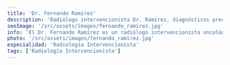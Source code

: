 ```yaml
---
title: 'Dr. Fernando Ramírez'
description: 'Radiólogo intervencionista Dr. Ramírez, diagnósticos precisos y tratamientos mínimamente invasivos en clínica de corta estancia'
seoImage: '/src/assets/images/fernando_ramirez.jpg'
info: 'El Dr. Fernando Ramírez es un radiólogo intervencionista oncológico entusiasta que aporta un enfoque innovador y dedicado a su práctica médica. El Dr. Ramírez se destaca por su habilidad para realizar procedimientos mínimamente invasivos con precisión y cuidado a sus pacientes. Su pasión por la tecnología médica y su compromiso con la mejora continua lo convierten en un profesional en constante evolución, siempre buscando proporcionar el mejor tratamiento posible para cada paciente. Con un enfoque centrado en el paciente y una actitud compasiva, el Dr. Ramírez se ha ganado la confianza y el respeto de sus colegas y pacientes por igual.'
photo: '/src/assets/images/fernando_ramirez.jpg'
especialidad: 'Radiología Intervencionista'
tags: ['Radiología Intervencionista']
---
```

